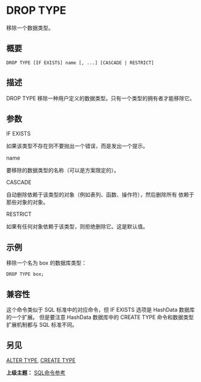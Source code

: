 # DROP TYPE

移除一个数据类型。

## 概要

```
DROP TYPE [IF EXISTS] name [, ...] [CASCADE | RESTRICT]
```

## 描述

DROP TYPE 移除一种用户定义的数据类型。只有一个类型的拥有者才能移除它。

## 参数

IF EXISTS

如果该类型不存在则不要抛出一个错误，而是发出一个提示。

name

要移除的数据类型的名称（可以是方案限定的）。

CASCADE

自动删除依赖于该类型的对象（例如表列、函数、操作符），然后删除所有 依赖于那些对象的对象。

RESTRICT

如果有任何对象依赖于该类型，则拒绝删除它。这是默认值。

## 示例

移除一个名为 box 的数据库类型：

```
DROP TYPE box;
```

## 兼容性

这个命令类似于 SQL 标准中的对应命令，但 IF EXISTS 选项是 HashData 数据库的一个扩展。 但是要注意 HashData 数据库中的 CREATE TYPE 命令和数据类型扩展机制都与 SQL 标准不同。

## 另见

[ALTER TYPE](./alter-type.md), [CREATE TYPE](./create-type.md)

**上级主题：** [SQL命令参考](./README.md)


